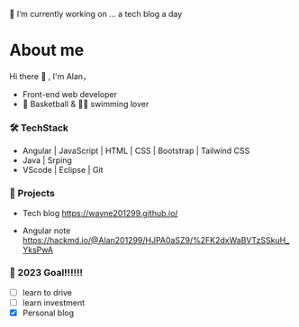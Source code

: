 🔭 I’m currently working on ...  a tech blog a day
# About me
Hi there 👋 , I'm Alan，
* Front-end web developer
* 🏀 Basketball & 🏊‍♂️ swimming lover

### 🛠 TechStack
* Angular | JavaScript | HTML | CSS | Bootstrap | Tailwind CSS
* Java | Srping
* VScode | Eclipse | Git

### 📔 Projects

* Tech blog https://wayne201299.github.io/

* Angular note https://hackmd.io/@Alan201299/HJPA0aSZ9/%2FK2dxWaBVTzSSkuH_YksPwA

### 🥅 2023 Goal!!!!!!
- [ ] learn to drive
- [ ] learn investment
- [x] Personal blog 

<!--
**wayne201299/wayne201299** is a ✨ _special_ ✨ repository because its `README.md` (this file) appears on your GitHub profile.

Here are some ideas to get you started:

- 
- 🌱 I’m currently learning ...
- 👯 I’m looking to collaborate on ...
- 🤔 I’m looking for help with ...
- 💬 Ask me about ...
- 📫 How to reach me: ...
- 😄 Pronouns: ...
- ⚡ Fun fact: ...
-->
